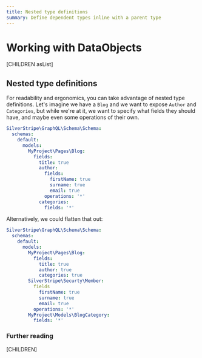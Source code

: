 ```yaml
---
title: Nested type definitions
summary: Define dependent types inline with a parent type
---
```

# Working with DataObjects

[CHILDREN asList]

## Nested type definitions

For readability and ergonomics, you can take advantage of nested type definitions. Let's imagine
we have a `Blog` and we want to expose `Author` and `Categories`, but while we're at it, we want
to specify what fields they should have, and maybe even some operations of their own.

```yaml
SilverStripe\GraphQL\Schema\Schema:
  schemas:
    default:
      models:
        MyProject\Pages\Blog:
          fields:
            title: true
            author:
              fields:
                firstName: true
                surname: true
                email: true
              operations: '*'
            categories:
              fields: '*'
```

Alternatively, we could flatten that out:

```yaml
SilverStripe\GraphQL\Schema\Schema:
  schemas:
    default:
      models:
        MyProject\Pages\Blog:
          fields:
            title: true
            author: true
            categories: true
        SilverStripe\Securty\Member:
          fields
            firstName: true
            surname: true
            email: true
          operations: '*'
        MyProject\Models\BlogCategory:
          fields: '*'
```

### Further reading

[CHILDREN]
